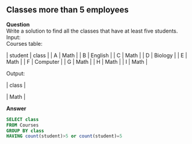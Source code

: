 ## Classes more than 5 employees 
**Question** <br>
Write a solution to find all the classes that have at least five students.<br>
Input: <br>
Courses table: <br>

| student | class    |
| A       | Math     |
| B       | English  |
| C       | Math     |
| D       | Biology  |
| E       | Math     |
| F       | Computer |
| G       | Math     |
| H       | Math     |
| I       | Math     |

Output: <br>

| class   |

| Math    |

**Answer**
```sql
SELECT class
FROM Courses
GROUP BY class
HAVING count(student)>5 or count(student)=5
```
